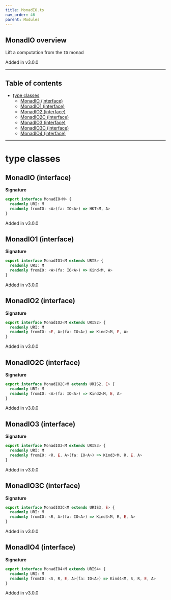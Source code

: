 ```yaml
---
title: MonadIO.ts
nav_order: 46
parent: Modules
---
```


## MonadIO overview

Lift a computation from the `IO` monad

Added in v3.0.0

---

<h2 class="text-delta">Table of contents</h2>

- [type classes](#type-classes)
  - [MonadIO (interface)](#monadio-interface)
  - [MonadIO1 (interface)](#monadio1-interface)
  - [MonadIO2 (interface)](#monadio2-interface)
  - [MonadIO2C (interface)](#monadio2c-interface)
  - [MonadIO3 (interface)](#monadio3-interface)
  - [MonadIO3C (interface)](#monadio3c-interface)
  - [MonadIO4 (interface)](#monadio4-interface)

---

# type classes

## MonadIO (interface)

**Signature**

```ts
export interface MonadIO<M> {
  readonly URI: M
  readonly fromIO: <A>(fa: IO<A>) => HKT<M, A>
}
```

Added in v3.0.0

## MonadIO1 (interface)

**Signature**

```ts
export interface MonadIO1<M extends URIS> {
  readonly URI: M
  readonly fromIO: <A>(fa: IO<A>) => Kind<M, A>
}
```

Added in v3.0.0

## MonadIO2 (interface)

**Signature**

```ts
export interface MonadIO2<M extends URIS2> {
  readonly URI: M
  readonly fromIO: <E, A>(fa: IO<A>) => Kind2<M, E, A>
}
```

Added in v3.0.0

## MonadIO2C (interface)

**Signature**

```ts
export interface MonadIO2C<M extends URIS2, E> {
  readonly URI: M
  readonly fromIO: <A>(fa: IO<A>) => Kind2<M, E, A>
}
```

Added in v3.0.0

## MonadIO3 (interface)

**Signature**

```ts
export interface MonadIO3<M extends URIS3> {
  readonly URI: M
  readonly fromIO: <R, E, A>(fa: IO<A>) => Kind3<M, R, E, A>
}
```

Added in v3.0.0

## MonadIO3C (interface)

**Signature**

```ts
export interface MonadIO3C<M extends URIS3, E> {
  readonly URI: M
  readonly fromIO: <R, A>(fa: IO<A>) => Kind3<M, R, E, A>
}
```

Added in v3.0.0

## MonadIO4 (interface)

**Signature**

```ts
export interface MonadIO4<M extends URIS4> {
  readonly URI: M
  readonly fromIO: <S, R, E, A>(fa: IO<A>) => Kind4<M, S, R, E, A>
}
```

Added in v3.0.0
